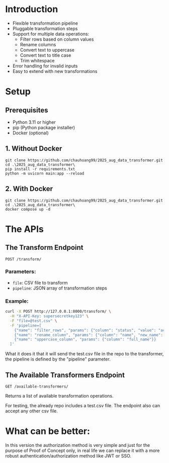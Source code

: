 # Introduction

- Flexible transformation pipeline
- Pluggable transformation steps
- Support for multiple data operations:
  - Filter rows based on column values
  - Rename columns
  - Convert text to uppercase
  - Convert text to title case
  - Trim whitespace
- Error handling for invalid inputs
- Easy to extend with new transformations

# Setup

## Prerequisites
- Python 3.11 or higher
- pip (Python package installer)
- Docker (optional)

## 1. Without Docker

```
git clone https://github.com/chauhoang99/2025_aug_data_transformer.git
cd .\2025_aug_data_transformer\
pip install -r requirements.txt
python -m uvicorn main:app --reload
```

## 2. With Docker

```
git clone https://github.com/chauhoang99/2025_aug_data_transformer.git
cd .\2025_aug_data_transformer\
docker compose up -d
```

# The APIs

## The Transform Endpoint
`POST /transform/`

### Parameters:
- `file`: CSV file to transform
- `pipeline`: JSON array of transformation steps

### Example:
```bash
curl -X POST http://127.0.0.1:8000/transform/ \
  -H "X-API-Key: supersecretkey123" \
  -F "file=@test.csv" \
  -F 'pipeline=[
    {"name": "filter_rows", "params": {"column": "status", "value": "active"}},
    {"name": "rename_column", "params": {"column": "name", "new_name": "full_name"}},
    {"name": "uppercase_column", "params": {"column": "full_name"}}
  ]'
```
What it does it that it will send the test.csv file in the repo to the transformer, the pipeline is defined by the "pipeline" parameter.

## The Available Transformers Endpoint

`GET /available-transformers/`

Returns a list of available transformation operations.

For testing, the already repo includes a test.csv file. The endpoint also can accept any other csv file.

# What can be better:

In this version the authorization method is very simple and just for the purpose of Proof of Concept only, in real life we can replace it with a more robust authentication/authorization method like JWT or SSO.

